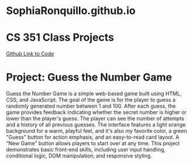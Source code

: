 # SophiaRonquillo.github.io

<h1>CS 351 Class Projects</h1>
<a href = "https://github.com/SophiaRonquillo/SophiaRonquillo.github.io.git">Github Link to Code</a>


<h1>Project: Guess the Number Game</h1>

<p>Guess the Number Game is a simple web-based game built using HTML, CSS, and JavaScript. The goal of the game is for the player to guess a randomly generated number between 1 and 100. 
After each guess, the game provides feedback indicating whether the secret number is higher or lower than the player's guess. The player can see the number of attempts and a history of all previous guesses.
The interface features a light orange background for a warm, playful feel, and it's also my favorite color, a green "Guess" button for action emphasis, and an easy-to-read card layout. A “New Game” button allows players to start over at any time. 
This project demonstrates basic front-end skills, including user input handling, conditional logic, DOM manipulation, and responsive styling.</p>
